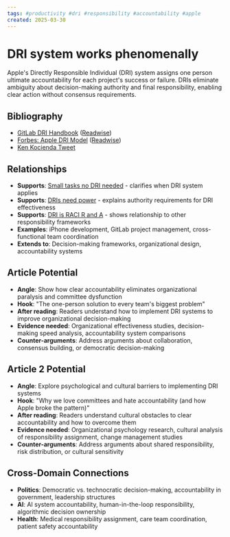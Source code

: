 ```yaml
---
tags: #productivity #dri #responsibility #accountability #apple
created: 2025-03-30
---
```


# DRI system works phenomenally

Apple's Directly Responsible Individual (DRI) system assigns one person ultimate accountability for each project's success or failure. DRIs eliminate ambiguity about decision-making authority and final responsibility, enabling clear action without consensus requirements.

## Bibliography

- [GitLab DRI Handbook](https://handbook.gitlab.com/handbook/people-group/directly-responsible-individuals/) ([Readwise](https://readwise.io/reader/shared/01jq6w2akdhv7q3bhabeyhwe8v))
- [Forbes: Apple DRI Model](https://www.forbes.com/sites/quora/2012/10/02/how-well-does-apples-directly-responsible-individual-dri-model-work-in-practice/) ([Readwise](https://readwise.io/reader/shared/01jq6w338x2dqyjd5fdpaqpd0t))
- [Ken Kocienda Tweet](https://x.com/kocienda/status/1563917075189358593)

## Relationships
- **Supports**: [Small tasks no DRI needed](productivity-small-tasks-no-dri.md) - clarifies when DRI system applies
- **Supports**: [DRIs need power](productivity-dris-need-power.md) - explains authority requirements for DRI effectiveness
- **Supports**: [DRI is RACI R and A](productivity-dri-raci-matrix.md) - shows relationship to other responsibility frameworks
- **Examples**: iPhone development, GitLab project management, cross-functional team coordination
- **Extends to**: Decision-making frameworks, organizational design, accountability systems

## Article Potential
- **Angle**: Show how clear accountability eliminates organizational paralysis and committee dysfunction
- **Hook**: "The one-person solution to every team's biggest problem"
- **After reading**: Readers understand how to implement DRI systems to improve organizational decision-making
- **Evidence needed**: Organizational effectiveness studies, decision-making speed analysis, accountability system comparisons
- **Counter-arguments**: Address arguments about collaboration, consensus building, or democratic decision-making

## Article 2 Potential
- **Angle**: Explore psychological and cultural barriers to implementing DRI systems
- **Hook**: "Why we love committees and hate accountability (and how Apple broke the pattern)"
- **After reading**: Readers understand cultural obstacles to clear accountability and how to overcome them
- **Evidence needed**: Organizational psychology research, cultural analysis of responsibility assignment, change management studies
- **Counter-arguments**: Address arguments about shared responsibility, risk distribution, or cultural sensitivity

## Cross-Domain Connections
- **Politics**: Democratic vs. technocratic decision-making, accountability in government, leadership structures
- **AI**: AI system accountability, human-in-the-loop responsibility, algorithmic decision ownership
- **Health**: Medical responsibility assignment, care team coordination, patient safety accountability